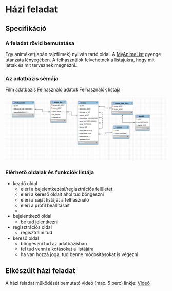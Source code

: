 # Házi feladat

## Specifikáció

### A feladat rövid bemutatása

Egy animéket(japán rajzfilmek) nyilván tartó oldal. A [MyAnimeList](https://myanimelist.net) gyenge utánzata lényegében. A felhasználók felvehetnek a listájukra, hogy mit láttak és mit terveznek megnézni.

### Az adatbázis sémája

Film adatbázis
Felhasználó adatok
Felhasználók listája

![](kép/schema.png)

### Elérhető oldalak és funkciók listája

- kezdő oldal
    - eléri a bejelentkezési/regisztrációs felületet
    - eléri a kereső oldalt ahol tud böngészni
    - eléri a saját listáját a felhasználó
    - eléri a profil beállításait
    -
- bejelentkező oldal
    - be tud jelentkezni
- regisztrációs oldal
    - regisztrálni tud
- kereső oldal
  - böngészni tud az adatbázisban
  - fel tud venni alkotásokat a listájára
  - ha van hozzá joga, tud benne módosításokat is végezni

## Elkészült házi feladat

A házi feladat működését bemutató videó (max. 5 perc) linkje: [Videó](https://...) 
